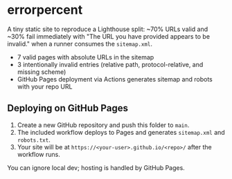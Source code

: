 # errorpercent

A tiny static site to reproduce a Lighthouse split: ~70% URLs valid and ~30% fail immediately with "The URL you have provided appears to be invalid." when a runner consumes the `sitemap.xml`.

- 7 valid pages with absolute URLs in the sitemap
- 3 intentionally invalid entries (relative path, protocol-relative, and missing scheme)
- GitHub Pages deployment via Actions generates sitemap and robots with your repo URL

## Deploying on GitHub Pages
1. Create a new GitHub repository and push this folder to `main`.
2. The included workflow deploys to Pages and generates `sitemap.xml` and `robots.txt`.
3. Your site will be at `https://<your-user>.github.io/<repo>/` after the workflow runs.

You can ignore local dev; hosting is handled by GitHub Pages.

